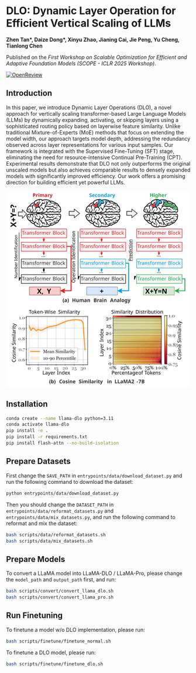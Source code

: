 # DLO: Dynamic Layer Operation for Efficient Vertical Scaling of LLMs

**Zhen Tan\*, Daize Dong\*, Xinyu Zhao, Jianing Cai, Jie Peng, Yu Cheng, Tianlong Chen**

Published on the *First Workshop on Scalable Optimization for Efficient and Adaptive Foundation Models (SCOPE - ICLR 2025 Workshop)*.

[![OpenReview](https://img.shields.io/badge/OpenReview-PDF-b31b1b.svg?style=plastic)](https://openreview.net/forum?id=E9Jw3IHuDH)

## Introduction

In this paper, we introduce Dynamic Layer Operations (DLO), a novel approach for vertically scaling transformer-based Large Language Models (LLMs) by dynamically expanding, activating, or skipping layers using a sophisticated routing policy based on layerwise feature similarity. Unlike traditional Mixture-of-Experts (MoE) methods that focus on extending the model width, our approach targets model depth, addressing the redundancy observed across layer representations for various input samples. Our framework is integrated with the Supervised Fine-Tuning (SFT) stage, eliminating the need for resource-intensive Continual Pre-Training (CPT). Experimental results demonstrate that DLO not only outperforms the original unscaled models but also achieves comparable results to densely expanded models with significantly improved efficiency. Our work offers a promising direction for building efficient yet powerful LLMs.

<p align="center">
  <img src="dlo.svg" alt="dlo" width="600px">
</p>

## Installation

```bash
conda create --name llama-dlo python=3.11
conda activate llama-dlo
pip install -e .
pip install -r requirements.txt
pip install flash-attn --no-build-isolation
```

## Prepare Datasets

First change the `SAVE_PATH` in `entrypoints/data/download_dataset.py` and run the following command to download the dataset:

```bash
python entrypoints/data/download_dataset.py
```

Then you should change the `DATASET_PATH` in `entrypoints/data/reformat_datasets.py` and `entrypoints/data/mix_datasets.py`, and run the following command to reformat and mix the dataset:

```bash
bash scripts/data/reformat_datasets.sh
bash scripts/data/mix_datasets.sh
```

## Prepare Models

To convert a LLaMA model into LLaMA-DLO / LLaMA-Pro, please change the `model_path` and `output_path` first, and run:

```bash
bash scripts/convert/convert_llama_dlo.sh
bash scripts/convert/convert_llama_pro.sh
```

## Run Finetuning

To finetune a model w/o DLO implementation, please run:

```bash
bash scripts/finetune/finetune_normal.sh
```

To finetune a DLO model, please run:

```bash
bash scripts/finetune/finetune_dlo.sh
```
